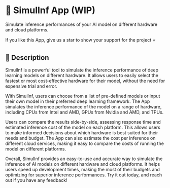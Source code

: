 # 🦾 SimulInf App (WIP)
Simulate inference performances of your AI model on different hardware and cloud platforms.

If you like this App, give us a star to show your support for the project ⭐

## 📖 Description
SimulInf is a powerful tool to simulate the inference performance of deep learning models on different hardware. It allows users to easily select the fastest or most cost-effective hardware for their model, without the need for expensive trial and error.

With SimulInf, users can choose from a list of pre-defined models or input their own model in their preferred deep learning framework. The App simulates the inference performance of the model on a range of hardware, including CPUs from Intel and AMD, GPUs from Nvidia and AMD, and TPUs.

Users can compare the results side-by-side, assessing response time and estimated inference cost of the model on each platform. This allows users to make informed decisions about which hardware is best suited for their needs and budget. The App can also estimate the cost per inference on different cloud services, making it easy to compare the costs of running the model on different platforms.

Overall, SimulInf provides an easy-to-use and accurate way to simulate the inference of AI models on different hardware and cloud platforms. It helps users speed up development times,  making the most of their budgets and optimizing for superior inference performances. Try it out today, and reach out if you have any feedback!